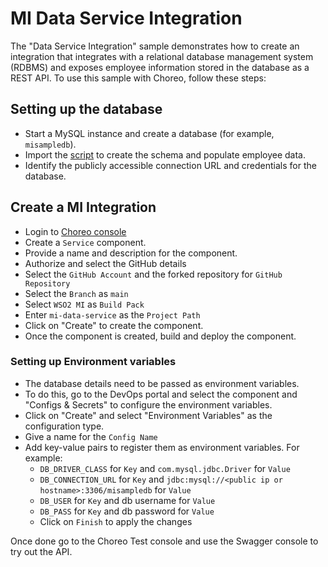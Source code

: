 # MI Data Service Integration

The "Data Service Integration" sample demonstrates how to create an integration that integrates with a relational database management system (RDBMS) and exposes employee information stored in the database as a REST API. To use this sample with Choreo, follow these steps:

## Setting up the database
- Start a MySQL instance and create a database (for example, `misampledb`).
- Import the [script](resources/misampledb.sql) to create the schema and populate employee data.
- Identify the publicly accessible connection URL and credentials for the database.

## Create a MI Integration
- Login to [Choreo console](https://console.choreo.dev/)
- Create a `Service` component.
- Provide a name and description for the component.
- Authorize and select the GitHub details
- Select the `GitHub Account` and the forked repository for `GitHub Repository`
- Select the `Branch` as `main`
- Select `WSO2 MI` as `Build Pack`
- Enter `mi-data-service` as the `Project Path`
- Click on "Create" to create the component.
- Once the component is created, build and deploy the component.

### Setting up Environment variables
- The database details need to be passed as environment variables.
- To do this, go to the DevOps portal and select the component and "Configs & Secrets" to configure the environment variables.
- Click on "Create" and select "Environment Variables" as the configuration type.
- Give a name for the `Config Name`
- Add key-value pairs to register them as environment variables. For example:
  - `DB_DRIVER_CLASS` for `Key` and `com.mysql.jdbc.Driver` for `Value`
  - `DB_CONNECTION_URL` for `Key` and `jdbc:mysql://<public ip or hostname>:3306/misampledb` for `Value`
  - `DB_USER` for `Key` and db username for `Value`
  - `DB_PASS` for `Key` and db password for `Value`
  - Click on `Finish` to apply the changes

Once done go to the Choreo Test console and use the Swagger console to try out the API.
